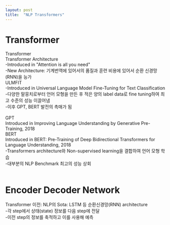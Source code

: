 ```yaml
---
layout: post
title:  "NLP Transformers"
---
```

# Transformer <br/>
Transformer <br/>
Transformer Architecture <br/>
-Introduced in "Attention is all you need" <br/>
-New Architecture: 기계번역에 있어서의 품질과 훈련 비용에 있어서 순환 신경망(RNN)을 능가 <br/>
ULMFIT <br/>
-Introduced in Universal Language Model Fine-Tuning for Text Classification <br/>
-다양한 말뭉치로부터 언어 모형을 만든 후 적은 양의 label data로 fine tuning하여 최고 수준의 성능 이끌어냄 <br/>
-이후 GPT, BERT 발전의 촉매가 됨 <br/>
<br/>
GPT <br/>
Introduced in Improving Language Understanding by Generative Pre-Training, 2018 <br/>
BERT <br/>
Introduced in BERT: Pre-Training of Deep Bidirectional Transformers for Language Understanding, 2018 <br/>
-Transformers architecture와 Non-supervised learning을 결합하여 언어 모형 학습 <br/>
-대부분의 NLP Benchmark 최고의 성능 상회 <br/>
<br/>
# Encoder Decoder Network 
Transformer 이전: NLP의 Sota: LSTM 등 순환신경망(RNN) architecture <br/>
-각 step에서 상태(state) 정보를 다음 step에 전달 <br/>
-이전 step의 정보를 축적하고 이를 사용해 예측 <br/>
<br/>

